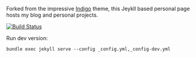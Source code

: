 Forked from the impressive [Indigo](https://github.com/sergiokopplin/indigo) theme, this Jeykll based personal page hosts my blog and personal projects.

[![Build Status](https://travis-ci.org/jehartzog/jehartzog.github.io.svg?branch=master)](https://travis-ci.org/jehartzog/jehartzog.github.io)

Run dev version:
```
bundle exec jekyll serve --config _config.yml,_config-dev.yml
```
